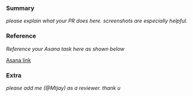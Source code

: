 ### Summary

 _please explain what your PR does here. screenshots are especially helpful._

 ### Reference

 _Reference your Asana task here as shown below_

 [Asana link](https://app.asana.com/0/1205340802626919/1205340802626922/f)

 ### Extra

 _please add me (@Mtjay) as a reviewer. thank u_
